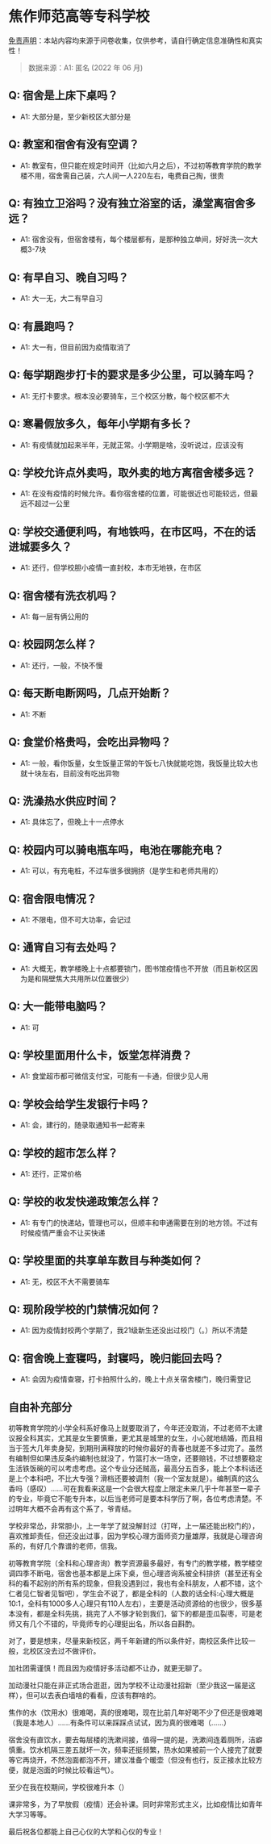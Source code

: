 # 焦作师范高等专科学校

[免责声明](https://colleges.chat/#_3)：本站内容均来源于问卷收集，仅供参考，请自行确定信息准确性和真实性！

> 数据来源：A1: 匿名 (2022 年 06 月)

## Q: 宿舍是上床下桌吗？

- A1: 大部分是，至少新校区大部分是

## Q: 教室和宿舍有没有空调？

- A1: 教室有，但只能在规定时间开（比如六月之后），不过初等教育学院的教学楼不用，宿舍需自己装，六人间一人220左右，电费自己掏，很贵

## Q: 有独立卫浴吗？没有独立浴室的话，澡堂离宿舍多远？

- A1: 宿舍没有，但宿舍楼有，每个楼层都有，是那种独立单间，好好洗一次大概3-7块

## Q: 有早自习、晚自习吗？

- A1: 大一无，大二有早自习

## Q: 有晨跑吗？

- A1: 大一有，但目前因为疫情取消了

## Q: 每学期跑步打卡的要求是多少公里，可以骑车吗？

- A1: 无打卡要求。根本没必要骑车，三个校区分散，每个校区都不大

## Q: 寒暑假放多久，每年小学期有多长？

- A1: 有疫情就加起来半年，无就正常。小学期是啥，没听说过，应该没有

## Q: 学校允许点外卖吗，取外卖的地方离宿舍楼多远？

- A1: 在没有疫情的时候允许。看你宿舍楼的位置，可能很近也可能较远，但最远不超过一公里

## Q: 学校交通便利吗，有地铁吗，在市区吗，不在的话进城要多久？

- A1: 还行，但学校胆小疫情一直封校，本市无地铁，在市区

## Q: 宿舍楼有洗衣机吗？

- A1: 每一层有俩公用的

## Q: 校园网怎么样？

- A1: 还行，一般，不快不慢

## Q: 每天断电断网吗，几点开始断？

- A1: 不断

## Q: 食堂价格贵吗，会吃出异物吗？

- A1: 一般，看你饭量，女生饭量正常的午饭七八快就能吃饱，我饭量比较大也就十块左右，目前没有吃出异物

## Q: 洗澡热水供应时间？

- A1: 具体忘了，但晚上十一点停水

## Q: 校园内可以骑电瓶车吗，电池在哪能充电？

- A1: 可以，有充电桩，不过车很多很拥挤（是学生和老师共用的）

## Q: 宿舍限电情况？

- A1: 不限电，但不可大功率，会记过

## Q: 通宵自习有去处吗？

- A1: 大概无，教学楼晚上十点都要锁门，图书馆疫情也不开放（而且新校区因为是和隔壁焦大共用所以位置很少）

## Q: 大一能带电脑吗？

- A1: 可

## Q: 学校里面用什么卡，饭堂怎样消费？

- A1: 食堂超市都可微信支付宝，可能有一卡通，但很少见人用

## Q: 学校会给学生发银行卡吗？

- A1: 会，建行的，随录取通知书一起寄来

## Q: 学校的超市怎么样？

- A1: 还行，正常价格

## Q: 学校的收发快递政策怎么样？

- A1: 有专门的快递站，管理也可以，但顺丰和申通需要在别的地方领。不过有时候疫情严重会不让买快递

## Q: 学校里面的共享单车数目与种类如何？

- A1: 无，校区不大不需要骑车

## Q: 现阶段学校的门禁情况如何？

- A1: 因为疫情封校两个学期了，我21级新生还没出过校门（。）所以不清楚

## Q: 宿舍晚上查寝吗，封寝吗，晚归能回去吗？

- A1: 会因为疫情查寝，打卡拍照什么的，晚上十点关宿舍楼门，晚归需登记

## 自由补充部分

初等教育学院的小学全科系好像马上就要取消了，今年还没取消，不过老师不太建议报全科其实，尤其是女生要慎重，更尤其是城里的女生，小心就地结婚，而且相当于签大几年卖身契，到期刑满释放的时候你最好的青春也就差不多过完了。虽然有编制但如果违反条约编制也就没了，竹篮打水一场空，还要赔钱，不过想要稳定生活铁饭碗的可以考虑考虑。这个专业分还贼高，最高分五百多，能上个本科话还是上个本科吧，不比大专强？滑档还要被调剂（我一个室友就是）。编制真的这么香吗（感叹）……可在我看来这是一个会很大程度上限定未来几乎十年甚至一辈子的专业，毕竟它不能专升本，以后当老师可是要本科学历了啊，各位考虑清楚。不过明年大概不会再有这个系了，爷青结。

学校非常怂，非常胆小，上一年学了就没解封过（打咩，上一届还能出校门的），喜欢推卸责任，但还没出过事，因为学校心理方面师资力量雄厚，我就是心理咨询系的，有好几个靠谱的老师，信我。

初等教育学院（全科和心理咨询）教学资源最多最好，有专门的教学楼，教学楼空调四季不断电，宿舍也基本都是上床下桌，但心理咨询系被全科排挤（甚至还有全科的看不起别的所有系的现象，但我没遇到过，我也有全科朋友，人都不错，这个仁者见仁智者见智吧），学生会不说了，都是全科的（人数的话全科:心理大概是10:1，全科有1000多人心理只有110人左右），主要是活动资源给的也很少，很多基本没有，都是全科先挑，挑完了人不够才轮到我们，留下的都是歪瓜裂枣，可是老师又有几个不错的，毕竟师专的心理挺出名，所以各自斟酌。

对了，要是想来，尽量来新校区，两千年新建的所以条件好，南校区条件比较一般，北校区没去过不做评价。

加社团需谨慎！而且因为疫情好多活动都不让办，就更无聊了。

加动漫社只能在非正式场合逛逛，因为学校不让动漫社招新（至少我这一届是这样），但可以去表白墙啥的看看，应该有群啥的。

焦作的水（饮用水）很难喝，真的很难喝，现在比前几年好喝不少了但还是很难喝（我是本地人）……有条件可以来踩踩点试试，因为真的很难喝（……）

宿舍没有直饮水，要去每层楼的洗漱间接，值得一提的是，洗漱间连着厕所，洁癖慎重。饮水机隔三差五就坏一次，频率还挺频繁，热水如果被前一个人接完了就要等它再烧开，不然泡面都泡不开，建议准备个暖壶（但没有也行，反正接水比较方便，就是泡面的时候比较看运气）。

至少在我在校期间，学校很难升本（）

课非常多，为了早放假（疫情）还会补课。同时非常形式主义，比如疫情比如青年大学习等等。

最后祝各位都能上自己心仪的大学和心仪的专业！